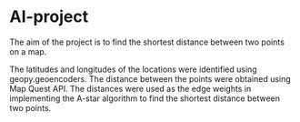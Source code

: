 # AI-project

The aim of the project is to find the shortest distance between two points on a map.

The latitudes and longitudes of the locations were identified using geopy.geoencoders. The distance between the points were obtained using Map Quest API. The distances were used as the edge weights in implementing the A-star algorithm to find the shortest distance between two points.
